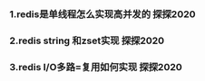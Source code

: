 ### 1.redis是单线程怎么实现高并发的  探探2020

### 2.redis string 和zset实现  探探2020

### 3.redis I/O多路=复用如何实现 探探2020

